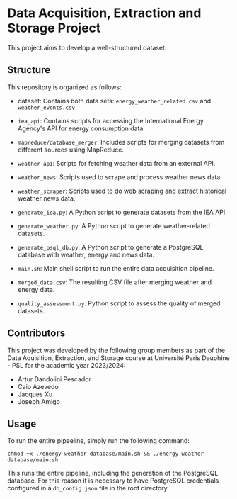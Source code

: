 # Data Acquisition, Extraction and Storage Project

This project aims to develop a well-structured dataset.

## Structure

This repository is organized as follows:

- dataset: Contains both data sets: `energy_weather_related.csv` and `weather_events.csv`

- `iea_api`: Contains scripts for accessing the International Energy Agency's API for energy consumption data.

- `mapreduce/database_merger`: Includes scripts for merging datasets from different sources using MapReduce.

- `weather_api`: Scripts for fetching weather data from an external API.

- `weather_news`: Scripts used to scrape and process weather news data.

- `weather_scraper`: Scripts used to do web scraping and extract historical weather news data.

- `generate_iea.py`: A Python script to generate datasets from the IEA API.

- `generate_weather.py`: A Python script to generate weather-related datasets.

- `generate_psql_db.py`: A Python script to generate a PostgreSQL database with weather, energy and news data.

- `main.sh`: Main shell script to run the entire data acquisition pipeline.

- `merged_data.csv`: The resulting CSV file after merging weather and energy data.

- `quality_assessment.py`: Python script to assess the quality of merged datasets.

## Contributors

This project was developed by the following group members as part of the Data Aquisition, Extraction, and Storage course at Université Paris Dauphine - PSL for the academic year 2023/2024:

- Artur Dandolini Pescador
- Caio Azevedo
- Jacques Xu
- Joseph Amigo

## Usage

To run the entire pipeeline, simply run the following command:

```chmod +x ./energy-weather-database/main.sh && ./energy-weather-database/main.sh```

This runs the entire pipeline, including the generation of the PostgreSQL database. For this reason it is necessary to have PostgreSQL credentials configured in a `db_config.json` file in the root directory.